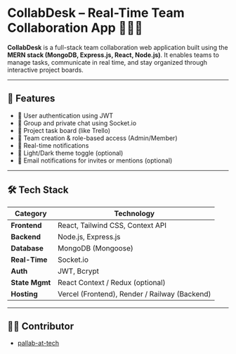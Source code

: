 # CollabDesk – Real-Time Team Collaboration App 🧑‍💻💬

**CollabDesk** is a full-stack team collaboration web application built using the **MERN stack (MongoDB, Express.js, React, Node.js)**. It enables teams to manage tasks, communicate in real time, and stay organized through interactive project boards.

---

## 🚀 Features

- 🔐 User authentication using JWT
- 💬 Group and private chat using Socket.io
- 📝 Project task board (like Trello)
- 👥 Team creation & role-based access (Admin/Member)
- 🔔 Real-time notifications
- 🌙 Light/Dark theme toggle (optional)
- 📧 Email notifications for invites or mentions (optional)

---

## 🛠️ Tech Stack

| Category       | Technology         |
|----------------|--------------------|
| **Frontend**   | React, Tailwind CSS, Context API |
| **Backend**    | Node.js, Express.js |
| **Database**   | MongoDB (Mongoose) |
| **Real-Time**  | Socket.io          |
| **Auth**       | JWT, Bcrypt        |
| **State Mgmt** | React Context / Redux (optional) |
| **Hosting**    | Vercel (Frontend), Render / Railway (Backend) |

---

## 👨‍💻 Contributor

- [pallab-at-tech](https://github.com/pallab-at-tech)


